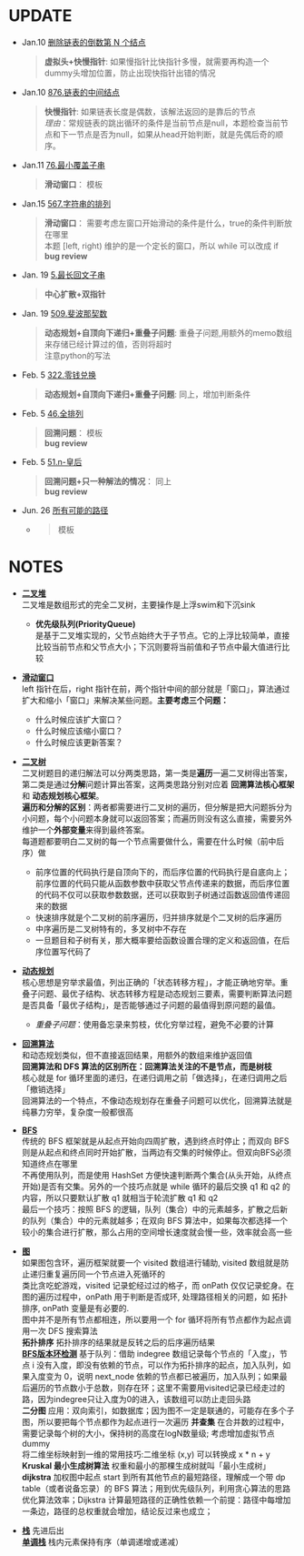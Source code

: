 # UPDATE
- Jan.10   [删除链表的倒数第 N 个结点](19.删除链表的倒数第-n-个结点.py)     
    > **虚拟头+快慢指针**:    如果慢指针比快指针多慢，就需要再构造一个dummy头增加位置，防止出现快指针出错的情况  
- Jan.10    [876.链表的中间结点](876.链表的中间结点.py)    
    > **快慢指针**:     如果链表长度是偶数，该解法返回的是靠后的节点   
    *理由*：常规链表的跳出循环的条件是当前节点是null，本题检查当前节点和下一节点是否为null，如果从head开始判断，就是先偶后奇的顺序。  
- Jan.11    [76.最小覆盖子串](76.最小覆盖子串.cpp)  
    > **滑动窗口**：    模板  
- Jan.15    [567.字符串的排列](76.最小覆盖子串.cpp)  
    > **滑动窗口**：    需要考虑左窗口开始滑动的条件是什么，true的条件判断放在哪里  
    > 本题 [left, right) 维护的是一个定长的窗口，所以 while 可以改成 if  
    > **bug review**  
- Jan. 19   [5.最长回文子串](5.最长回文子串.java)  
    > **中心扩散+双指针**  
- Jan. 19   [509.斐波那契数](509.斐波那契数.py)   
    > **动态规划+自顶向下递归+重叠子问题**:  重叠子问题,用额外的memo数组来存储已经计算过的值，否则将超时  
    > 注意python的写法  
- Feb. 5   [322.零钱兑换](322.零钱兑换.py)   
    > **动态规划+自顶向下递归+重叠子问题**:  同上，增加判断条件    
- Feb. 5   [46.全排列](46.全排列.py)  
    > **回溯问题**：    模板  
    > **bug review**  
- Feb. 5   [51.n-皇后](51.n-皇后.py)   
    > **回溯问题+只一种解法的情况**：    同上  
    > **bug review**  

- Jun. 26  [所有可能的路径](797.%E6%89%80%E6%9C%89%E5%8F%AF%E8%83%BD%E7%9A%84%E8%B7%AF%E5%BE%84.py)
  - > 模板   

# NOTES
- [**二叉堆**](https://labuladong.github.io/algo/di-yi-zhan-da78c/shou-ba-sh-daeca/er-cha-dui-1a386/)  
    二叉堆是数组形式的完全二叉树，主要操作是上浮swim和下沉sink  
  - **优先级队列(PriorityQueue)**  
      是基于二叉堆实现的，父节点始终大于子节点。它的上浮比较简单，直接比较当前节点和父节点大小；下沉则要将当前值和子节点中最大值进行比较

- [**滑动窗口**](https://labuladong.github.io/algo/di-yi-zhan-da78c/shou-ba-sh-48c1d/wo-xie-le--f7a92/)  
   left 指针在后，right 指针在前，两个指针中间的部分就是「窗口」，算法通过扩大和缩小「窗口」来解决某些问题。**主要考虑三个问题：**   
   - 什么时候应该扩大窗口？  
   - 什么时候应该缩小窗口？  
   - 什么时候应该更新答案？  
- [**二叉树**](https://labuladong.github.io/algo/di-ling-zh-bfe1b/dong-ge-da-334dd/)  
    二叉树题目的递归解法可以分两类思路，第一类是**遍历**一遍二叉树得出答案，第二类是通过**分解**问题计算出答案，这两类思路分别对应着 **回溯算法核心框架** 和 **动态规划核心框架**。  
    **遍历和分解的区别**：两者都需要进行二叉树的遍历，但分解是把大问题拆分为小问题，每个小问题本身就可以返回答案；而遍历则没有这么直接，需要另外维护一个**外部变量**来得到最终答案。   
    每道题都要明白二叉树的每一个节点需要做什么，需要在什么时候（前中后序）做  
    - 前序位置的代码执行是自顶向下的，而后序位置的代码执行是自底向上；前序位置的代码只能从函数参数中获取父节点传递来的数据，而后序位置的代码不仅可以获取参数数据，还可以获取到子树通过函数返回值传递回来的数据    
    - 快速排序就是个二叉树的前序遍历，归并排序就是个二叉树的后序遍历 
    - 中序遍历是二叉树特有的，多叉树中不存在   
    - 一旦题目和子树有关，那大概率要给函数设置合理的定义和返回值，在后序位置写代码了  

- [**动态规划**](https://labuladong.github.io/algo/di-ling-zh-bfe1b/dong-tai-g-1e688/)      
    核心思想是穷举求最值，列出正确的「状态转移方程」，才能正确地穷举。重叠子问题、最优子结构、状态转移方程是动态规划三要素，需要判断算法问题是否具备「最优子结构」，是否能够通过子问题的最值得到原问题的最值。
    - *重叠子问题*：使用备忘录来剪枝，优化穷举过程，避免不必要的计算  

- [**回溯算法**](https://labuladong.github.io/algo/di-ling-zh-bfe1b/hui-su-sua-c26da/)  
    和动态规划类似，但不直接返回结果，用额外的数组来维护返回值   
    **回溯算法和 DFS 算法的区别所在：回溯算法关注的不是节点，而是树枝**  
    核心就是 for 循环里面的递归，在递归调用之前「做选择」，在递归调用之后「撤销选择」  
    回溯算法的一个特点，不像动态规划存在重叠子问题可以优化，回溯算法就是纯暴力穷举，复杂度一般都很高   

- [**BFS**](https://labuladong.github.io/algo/di-ling-zh-bfe1b/bfs-suan-f-463fd/)  
    传统的 BFS 框架就是从起点开始向四周扩散，遇到终点时停止；而双向 BFS 则是从起点和终点同时开始扩散，当两边有交集的时候停止。但双向BFS必须知道终点在哪里   
    不再使用队列，而是使用 HashSet 方便快速判断两个集合(从头开始，从终点开始)是否有交集。另外的一个技巧点就是 while 循环的最后交换 q1 和 q2 的内容，所以只要默认扩散 q1 就相当于轮流扩散 q1 和 q2  
    最后一个技巧：按照 BFS 的逻辑，队列（集合）中的元素越多，扩散之后新的队列（集合）中的元素就越多；在双向 BFS 算法中，如果每次都选择一个较小的集合进行扩散，那么占用的空间增长速度就会慢一些，效率就会高一些  
    
- [**图**](https://labuladong.github.io/algo/di-yi-zhan-da78c/shou-ba-sh-03a72/tu-lun-ji--d55b2/)  
    如果图包含环，遍历框架就要一个 visited 数组进行辅助, visited 数组就是防止递归重复遍历同一个节点进入死循环的  
    类比贪吃蛇游戏，visited 记录蛇经过过的格子，而 onPath 仅仅记录蛇身。在图的遍历过程中，onPath 用于判断是否成环, 处理路径相关的问题，如 拓扑排序, onPath 变量是有必要的.  
    图中并不是所有节点都相连，所以要用一个 for 循环将所有节点都作为起点调用一次 DFS 搜索算法  
    **拓扑排序** 拓扑排序的结果就是反转之后的后序遍历结果  
    [**BFS版本环检测**](https://labuladong.github.io/algo/di-yi-zhan-da78c/shou-ba-sh-03a72/huan-jian--e36de/) 基于队列：借助 indegree 数组记录每个节点的「入度」，节点 i 没有入度，即没有依赖的节点，可以作为拓扑排序的起点，加入队列，如果入度变为 0，说明 next_node 依赖的节点都已被遍历，加入队列；如果最后遍历的节点数小于总数，则存在环；这里不需要用visited记录已经走过的路，因为indegree只让入度为0的进入，该数组可以防止走回头路  
    **二分图** 应用：双向索引，如数据库；因为图不一定是联通的，可能存在多个子图，所以要把每个节点都作为起点进行一次遍历
    **并查集** 在合并数的过程中，需要记录每个树的大小，保持树的高度在logN数量级; 考虑增加虚拟节点dummy   
    将二维坐标映射到一维的常用技巧:二维坐标 (x,y) 可以转换成 x * n + y  
    **Kruskal 最小生成树算法** 权重和最小的那棵生成树就叫「最小生成树」  
    **dijkstra** 加权图中起点 start 到所有其他节点的最短路径，理解成一个带 dp table（或者说备忘录）的 BFS 算法；用到优先级队列，利用贪心算法的思路优化算法效率；Dijkstra 计算最短路径的正确性依赖一个前提：路径中每增加一条边，路径的总权重就会增加，结论反过来也成立；  

- [**栈**](https://labuladong.github.io/algo/di-yi-zhan-da78c/shou-ba-sh-daeca/dan-diao-z-1bebe/)
    先进后出  
    [**单调栈**](496.下一个更大元素-i.py) 栈内元素保持有序（单调递增或递减）   


 





